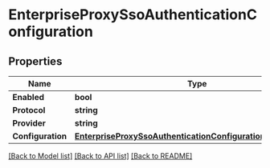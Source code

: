 # EnterpriseProxySsoAuthenticationConfiguration

## Properties

Name | Type | Description | Notes
------------ | ------------- | ------------- | -------------
**Enabled** | **bool** |  | [optional] 
**Protocol** | **string** |  | [optional] 
**Provider** | **string** |  | [optional] 
**Configuration** | [**EnterpriseProxySsoAuthenticationConfigurationConfiguration**](enterprise_proxy_sso_authentication_configuration_configuration.md) |  | [optional] 

[[Back to Model list]](../README.md#documentation-for-models) [[Back to API list]](../README.md#documentation-for-api-endpoints) [[Back to README]](../README.md)


